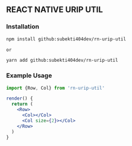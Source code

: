 ## REACT NATIVE URIP UTIL

### Installation
```bash
npm install github:subekti404dev/rn-urip-util

or

yarn add github:subekti404dev/rn-urip-util
```

### Example Usage
```jsx
import {Row, Col} from 'rn-urip-util'

render() {
  return (
    <Row>
      <Col></Col>
      <Col size={2}></Col>
    </Row>
  )
}

```